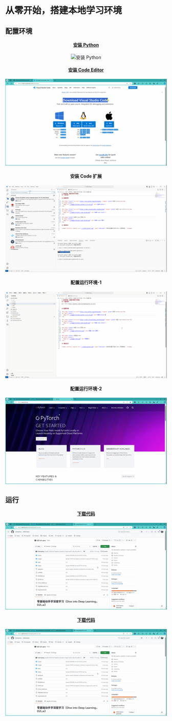 # 从零开始，搭建本地学习环境

## 配置环境

<h4 align="center"><a href="https://www.python.org/downloads/" target="_blank">安装 Python</a></h4>
<p align="center">
  <img src="./images/install-python-3.12-win.gif" alt="安装 Python">
</p>

<h4 align="center"><a href="https://code.visualstudio.com/Download" target="_blank">安装 Code Editor</a></h4>
<p align="center">
  <img src="./images/install-code-winx64.gif" alt="安装 Code editor">
</p>

<h4 align="center">安装 Code 扩展</h4>
<p align="center">
  <img src="./images/extensions.gif" alt="安装 Code 扩展">
</p>

<h4 align="center">配置运行环境-1</h4>
<p align="center">
  <img src="./images/env-1.gif" alt="配置运行环境-1">
</p>

<h4 align="center">配置运行环境-2</h4>
<p align="center">
  <img src="./images/env-2.gif" alt="配置运行环境-2">
</p>

## 运行

<h4 align="center"><a href="https://github.com/liudengfeng/d2l-zh-zero" target="_blank">下载代码</a></h4>
<p align="center">
  <img src="./images/source-code.gif" alt="下载代码">
</p>

<h4 align="center"><a href="https://github.com/liudengfeng/d2l-zh-zero" target="_blank">下载代码</a></h4>
<p align="center">
  <img src="./images/source-code.gif" alt="下载代码">
</p>
